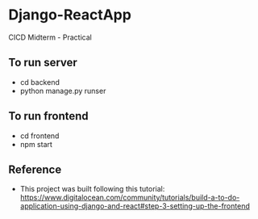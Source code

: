 # Django-ReactApp
CICD Midterm - Practical

## To run server
- cd backend
- python manage.py runser

## To run frontend
- cd frontend
- npm start

## Reference
- This project was built following this tutorial:
https://www.digitalocean.com/community/tutorials/build-a-to-do-application-using-django-and-react#step-3-setting-up-the-frontend